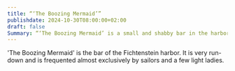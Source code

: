 ```yaml
---
title: “‘The Boozing Mermaid’”
publishdate: 2024-10-30T08:00:00+02:00
draft: false
Summary: “‘The Boozing Mermaid’ is a small and shabby bar in the harbor of Spruce Stone.”
---
```

'The Boozing Mermaid' is the bar of the Fichtenstein harbor. It is very run-down and is frequented almost exclusively by sailors and a few light ladies.
